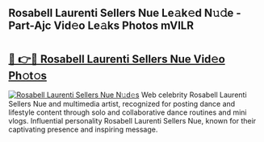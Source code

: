 ## Rosabell Laurenti Sellers Nue Le𝚊k𝚎d N𝚞𝚍e - Part-Ajc Vid𝚎o Le𝚊ks Photos mVILR

# <h2><a href="http://fb8aza.evod.top/?m=Rosabell+Laurenti+Sellers+Nue">🔗 👉🔴 Rosabell Laurenti Sellers Nue Vid𝚎o Ph𝚘t𝚘s</a></h2>

[![Rosabell Laurenti Sellers Nue N𝚞d𝚎s](https://i.imgur.com/8V9OHl7.gif)](http://fb8aza.evod.top/?m=Rosabell+Laurenti+Sellers+Nue)
Web celebrity Rosabell Laurenti Sellers Nue and multimedia artist, recognized for posting dance and lifestyle content through solo and collaborative dance routines and mini vlogs. Influential personality Rosabell Laurenti Sellers Nue, known for their captivating presence and inspiring message. 
